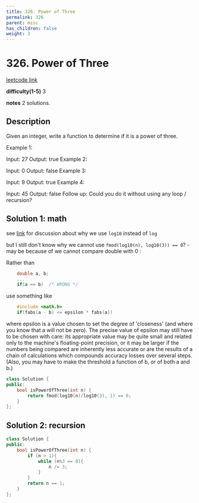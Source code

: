 ```yaml
---
title: 326. Power of Three
permalink: 326
parent: misc
has_children: false
weight: 3
---
```

# 326. Power of Three
[leetcode link](https://leetcode.com/problems/power-of-three/)

**difficulty(1-5)** 
3

**notes** 
2 solutions.

## Description
Given an integer, write a function to determine if it is a power of three.

Example 1:

Input: 27
Output: true
Example 2:

Input: 0
Output: false
Example 3:

Input: 9
Output: true
Example 4:

Input: 45
Output: false
Follow up:
Could you do it without using any loop / recursion?

## Solution 1: math
see [link](https://leetcode.com/problems/power-of-three/discuss/77876/**-A-summary-of-all-solutions-(new-method-included-at-15%3A30pm-Jan-8th)) for discussion about why we use `log10` instead of `log`

but I still don't know why we cannot use `fmod(log10(n), log10(3)) == 0`? - may be because of we cannot
compare double with 0 :

Rather than
```c++
	double a, b;
	...
	if(a == b)	/* WRONG */
```
use something like
```c++
	#include <math.h>
	if(fabs(a - b) <= epsilon * fabs(a))
```
where epsilon is a value chosen to set the degree of 'closeness' (and where you know that a will not be zero). The precise value of epsilon may still have to be chosen with care: its appropriate value may be quite small and related only to the machine's floating-point precision, or it may be larger if the numbers being compared are inherently less accurate or are the results of a chain of calculations which compounds accuracy losses over several steps. (Also, you may have to make the threshold a function of b, or of both a and b.)

```c++
class Solution {
public:
    bool isPowerOfThree(int n) {
        return fmod(log10(n)/log10(3), 1) == 0;
    }
};
``` 

## Solution 2: recursion
```c++
class Solution {
public:
    bool isPowerOfThree(int n) {
        if (n > 1){
            while (n%3 == 0){
                n /= 3;
            }
        }
        return n == 1;
    }
};
```


